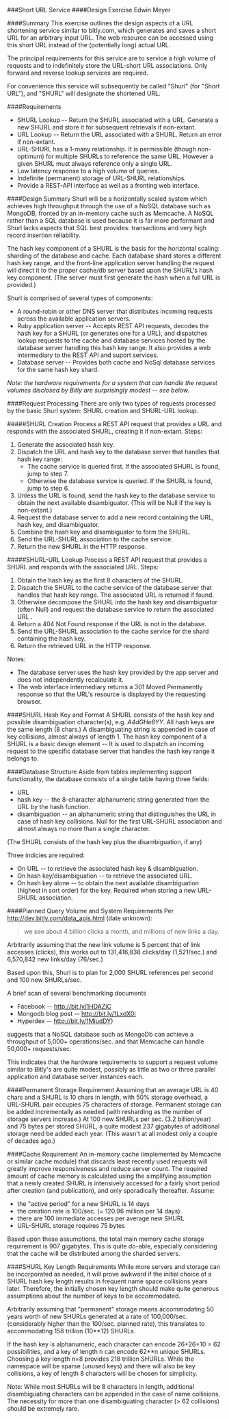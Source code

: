 ###Short URL Service
####Design Exercise
Edwin Meyer

####Summary
This exercise outlines the design aspects of a URL shortening service similar to bitly.com, which generates and saves a short URL for an arbitrary input URL. The web resource can be accessed using this short URL instead of the (potentially long) actual URL.

The principal requirements for this service are to service a high volume of requests and to indefinitely store the URL-short URL associations. Only forward and reverse lookup services are required.

For convenience this service will subsequently be called "Shurl" (for "Short URL"), and "SHURL" will designate the shortened URL.

####Requirements
* SHURL Lookup -- Return the SHURL associated with a URL. Generate a new SHURL and store it for subsequent retrievals if non-extant.
* URL Lookup -- Return the URL associated with a SHURL. Return an error if non-extant.
* URL-SHURL has a 1-many relationship. It is permissible (though non-optimum) for multiple SHURLs to reference the same URL. However a given SHURL must always reference only a single URL.
* Low latency response to a high volume of queries.
* Indefinite (permanent) storage of URL-SHURL relationships. 
* Provide a REST-API interface as well as a fronting web interface.

####Design Summary
Shurl will be a horizontally scaled system which achieves high throughput through the use of a NoSQL database such as MongoDB, fronted by an in-memory cache such as Memcache.  A NoSQL rather than a SQL database is used because it is far more performant and Shurl lacks aspects that SQL best provides: transactions and very high record insertion reliability.

The hash key component of a SHURL is the basis for the horizontal scaling: sharding of the database and cache.  Each database shard stores a different hash key range, and the front-line application server handling the request will direct it to the proper cache/db server based upon the SHURL's hash key component. (The server must first generate the hash when a full URL is provided.) 

Shurl is comprised of several types of components:

* A round-robin or other DNS server that distributes incoming requests across the available application servers.
* Ruby application server -- Accepts REST API requests, decodes the hash key for a SHURL (or generates one for a URL), and dispatches lookup requests to the cache and database services hosted by the database server handling this hash key range. It also provides a web intermediary to the REST API and suport services.
* Database server -- Provides both cache and NoSql database services for the same hash key shard.

_Note: the hardware requirements for a system that can handle the request volumes disclosed by Bitly are surprisingly modest -- see below._

####Request Processing
There are only two types of requests processed by the basic Shurl system:  SHURL creation and SHURL-URL lookup.

#####SHURL Creation
Process a REST API request that provides a URL and responds with the associated SHURL, creating it if non-extant. Steps:

1. Generate the associated hash key.
2. Dispatch the URL and hash key to the database server that handles that hash key range:
   * The cache service is queried first. If the associated SHURL is found, jump to step 7.
   * Otherwise the database service is queried. If the SHURL is found, jump to step 6.
4. Unless the URL is found, send the hash key to the database service to obtain the next available disambiguator. (This will be Null if the key is non-extant.)
5. Request the database server to add a new record containing the URL, hash key, and disambiguator.
6. Combine the hash key and disambiguator to form the SHURL.
7. Send the URL-SHURL association to the cache service.
8. Return the new SHURL in the HTTP response. 

#####SHURL-URL Lookup 
Process a REST API request that provides a SHURL and responds with the associated URL. Steps:

1. Obtain the hash key as the first 8 characters of the SHURL.
2. Dispatch the SHURL to the cache service of the database server that handles that hash key range. The associated URL is returned if found.
3. Otherwise decompose the SHURL into the hash key and disambiguator (often Null) and request the database service to return the associated URL . 
4. Return a 404 Not Found response if the URL is not in the database.
5. Send the URL-SHURL association to the cache service for the shard containing the hash key.
6. Return the retrieved URL in the HTTP response. 

Notes:

* The database server uses the hash key provided by the app server and does not independently recalculate it.
* The web interface intermediary returns a 301 Moved Permanently response so that the URL's resource is displayed by the requesting browser.

####SHURL Hash Key and Format
A SHURL consists of the hash key and possible disambiguation character(s), e.g. *A4dGHe6YY*. All hash keys are the same length (8 chars.) A disambiguating string is appended in case of key collisions, almost always of length 1.
The hash key component of a SHURL is a basic design element -- It is used to dispatch an incoming request to the specific database server that handles the hash key range it belongs to.

####Database Structure
Aside from tables implementing support functionality, the database consists of a single table having three fields:

* URL
* hash key -- the 8-character alphanumeric string generated from the URL by the hash function.
* disambiguation -- an alphanumeric string that distinguishes the URL in case of hash key collisions. Null for the first URL-SHURL association and almost always no more than a single character.

(The SHURL consists of the hash key plus the disambiguation, if any)

Three indicies are required:
* On URL -- to retrieve the associated hash key & disambiguation.
* On hash key/disambiguation -- to retrieve the associated URL.
* On hash key alone -- to obtain the next available disambiguation (highest in sort order) for the key. Required when storing a new URL-SHURL association.

####Planned Query Volume and System Requirements
Per http://dev.bitly.com/data_apis.html (date unknown): 
> we see about 4 billion clicks a month, and millions of new links a day. 

Arbitrarily assuming that the new link volume is 5 percent that of link accesses (clicks), this works out to 131,416,838 clicks/day (1,521/sec.) and 6,570,842 new links/day (76/sec.)

Based upon this, Shurl is to plan for 2,000 SHURL references per second and 100 new SHURLs/sec.

A brief scan of several benchmarking documents

* Facebook -- http://bit.ly/1HDAZjC
* Mongodb blog post -- http://bit.ly/1LxdX0i
* Hyperdex -- http://bit.ly/1MjudDY) 

suggests that a NoSQL database such as MongoDb can achieve a throughput of 5,000+ operations/sec. and that Memcache can handle 50,000+ requests/sec.

This indicates that the hardware requirements to support a request volume similar to Bitly's are quite modest, possibly as little as two or three parallel application and database server instances each.

####Permanent Storage Requirement
Assuming that an average URL is 40 chars and a SHURL is 10 chars in length, with 50% storage overhead, a URL-SHURL pair occupies 75 characters of storage.
Permanent storage can be added incrementally as needed (with resharding as the number of storage servers increase.) At 100 new SHURLs per sec. (3.2 billion/year) and 75 bytes per stored SHURL, a quite modest 237 gigabytes of additional storage need be added each year. (This wasn't at all modest only a couple of decades ago.)

####Cache Requirement
An in-memory cache (implemented by Memcache or similar cache module) that discards least recently used requests will greatly improve responsiveness and reduce server count. The required amount of cache memory is calculated using the simplifying assumption that a newly created SHURL is intensively accessed for a fairly short period after creation (and publication), and only sporadically thereafter. Assume:

* the "active period" for a new SHURL is 14 days
* the creation rate is 100/sec. (= 120.96 million per 14 days)
* there are 100 immediate accesses per average new SHURL
* URL-SHURL storage requires 75 bytes

Based upon these assumptions, the total main memory cache storage requirement is 907 gigabytes. This is quite do-able, especially considering that the cache will be distributed among the sharded servers.

####SHURL Key Length Requirements
While more servers and storage can be incorporated as needed, it will prove awkward if the initial choice of a SHURL hash key length results in frequent name space collisions years later. Therefore, the initially chosen key length should make quite generous assumptions about the number of keys to be accommodated.

Arbitrarily assuming that "permanent" storage means accommodating 50 years worth of new SHURLs generated at a  rate of 100,000/sec. (considerably higher than the 100/sec. planned rate), this translates to accommodating 158 trillion (10**12) SHURLs. 

If the hash key is alphanumeric, each character can encode 26+26+10 = 62 possibilities, and a key of length n can encode 62**n unique SHURLs.  Choosing a key length n=8 provides 218 trillion SHURLs. While the namespace will be sparse (unused keys) and there will also be key collisions, a key of length 8 characters will be chosen for simplicity.

Note: While most SHURLs will be 8 characters in length, additional disambiguating characters can be appended in the case of name collisions. The necessity for more than one disambiguating character (> 62 collisions) should be extremely rare.

